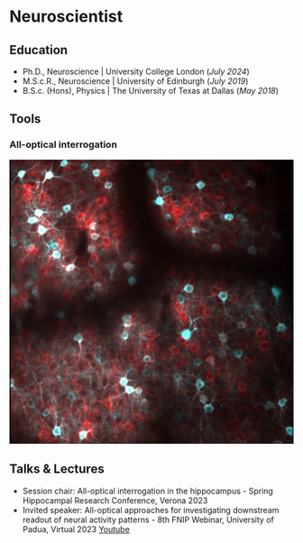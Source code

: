 # Neuroscientist 

## Education
- Ph.D., Neuroscience | University College London (_July 2024_)								       		
- M.S.c.R., Neuroscience | University of Edinburgh (_July 2019_)	 			        		
- B.S.c. (Hons), Physics | The University of Texas at Dallas (_May 2018_)

## Tools
### All-optical interrogation
![Cortex](/assets/CTX.jpg) 

## Talks & Lectures
- Session chair: All-optical interrogation in the hippocampus - Spring Hippocampal Research Conference, Verona 2023
- Invited speaker: All-optical approaches for investigating downstream readout of neural activity patterns - 8th FNIP Webinar, University of Padua, Virtual 2023 [Youtube](https://www.youtube.com/watch?v=FCxVaeMQ9bs&ab_channel=FNIP)

